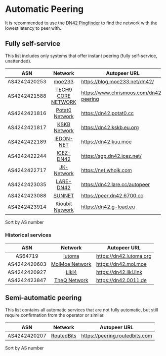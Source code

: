 # Automatic Peering

It is recommended to use the [DN42 Pingfinder](https://dn42.us/peers/) to find the network with the lowest latency to peer with.

## Fully self-service

This list includes only systems that offer instant peering (fully self-service, unattended).

ASN           | Network  | Autopeer URL |
:------------:|:--------:|--------------|
AS4242420253 | [moe233](https://blog.moe233.net/dn42/) | <https://blog.moe233.net/dn42/> |
AS4242421588 | [TECH9 CORE NETWORK](https://www.chrismoos.com/dn42-peering) | <https://www.chrismoos.com/dn42-peering> |
AS4242421816 | [Potat0 Network](https://dn42.potat0.cc) | <https://dn42.potat0.cc> |
AS4242421817 | [KSKB Network](https://dn42.kskb.eu.org) | <https://dn42.kskb.eu.org> |
AS4242422189 | [IEDON-NET](https://dn42.kuu.moe) | <https://dn42.kuu.moe> |
AS4242422244 | [ICEZ-DN42](https://sgp.dn42.icez.net/) | <https://sgp.dn42.icez.net/> |
AS4242422717 | [JK-Network](https://net.whojk.com) | <https://net.whojk.com> |
AS4242423035 | [LARE-DN42](https://dn42.lare.cc) | <https://dn42.lare.cc/autopeer> |
AS4242423088 | [SUNNET](https://dn42.6700.cc) | <https://peer.dn42.6700.cc> |
AS4242423914 | [Kioubit Network](https://dn42.g-load.eu) | <https://dn42.g-load.eu> |

Sort by AS number

### Historical services

ASN           | Network  | Autopeer URL |
:------------:|:--------:|--------------|
AS64719      | [lutoma](https://dn42.lutoma.org) | <https://dn42.lutoma.org> |
AS4242420603 | [MolMoe Network](https://dn42.mol.moe) | <https://dn42.mol.moe> |
AS4242420927 | [Liki4](https://dn42.liki.link) | <https://dn42.liki.link> |
AS4242423847 | [TheQ Network](https://dn42.0011.de) | <https://dn42.0011.de> |

## Semi-automatic peering

This list contains all automatic services that are not fully automatic, but still require confirmation from the operator or similar.

ASN           | Network  | Autopeer URL |
:------------:|:--------:|--------------|
AS4242420207 | [RoutedBits](https://dn42.routedbits.com) | <https://peering.routedbits.com> |

Sort by AS number
